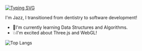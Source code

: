 [![Typing SVG](https://readme-typing-svg.herokuapp.com?font=Roboto-Mono&duration=4000&pause=1000&color=2B3137&random=false&width=435&lines=Hello!%F0%9F%91%8B;Mabuhay!%E2%9C%8C%EF%B8%8F;Kumusta%3F+%F0%9F%91%8B)](https://git.io/typing-svg)

I'm Jazz, I transitioned from dentistry to software development!

- 🧠I'm currently learning Data Structures and Algorithms.<br>
- 💥I'm excited about Three.js and WebGL!

![Top Langs](https://github-readme-stats.vercel.app/api/top-langs/?username=jazxbx&layout=compact)
